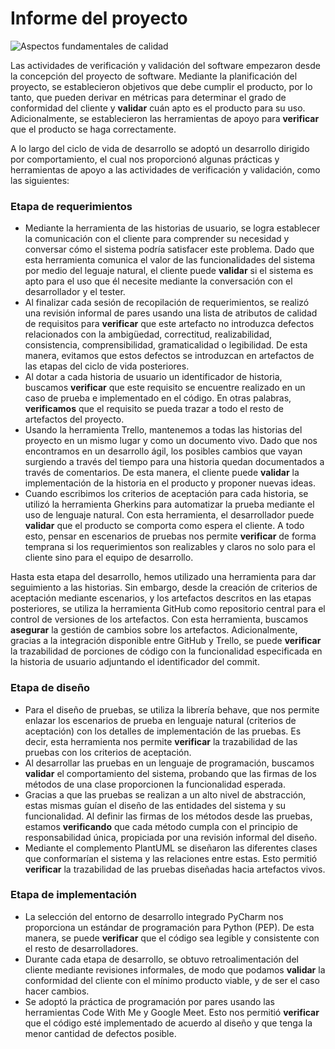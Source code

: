 # Informe del proyecto

![Aspectos fundamentales de calidad](https://s3.us-west-2.amazonaws.com/secure.notion-static.com/710f4a7e-cf41-4f7b-a924-167f588b6a04/Untitled.png?X-Amz-Algorithm=AWS4-HMAC-SHA256&X-Amz-Content-Sha256=UNSIGNED-PAYLOAD&X-Amz-Credential=AKIAT73L2G45EIPT3X45%2F20220302%2Fus-west-2%2Fs3%2Faws4_request&X-Amz-Date=20220302T014640Z&X-Amz-Expires=86400&X-Amz-Signature=0db95b646a7f9a1ff39414ac763c7fb4b9251fccd9b475b5f6dacaffce459403&X-Amz-SignedHeaders=host&response-content-disposition=filename%20%3D%22Untitled.png%22&x-id=GetObject)

Las actividades de verificación y validación del software empezaron desde la concepción del proyecto de software. Mediante la planificación del proyecto, se establecieron objetivos que debe cumplir el producto, por lo tanto, que pueden derivar en métricas para determinar el grado de conformidad del cliente y **validar** cuán apto es el producto para su uso. Adicionalmente, se establecieron las herramientas de apoyo para **verificar** que el producto se haga correctamente. 

A lo largo del ciclo de vida de desarrollo se adoptó un desarrollo dirigido por comportamiento, el cual nos proporcionó algunas prácticas y herramientas de apoyo a las actividades de verificación y validación, como las siguientes: 

### Etapa de requerimientos

- Mediante la herramienta de las historias de usuario, se logra establecer la comunicación con el cliente para comprender su necesidad y conversar cómo el sistema podría satisfacer este problema. Dado que esta herramienta comunica el valor de las funcionalidades del sistema por medio del leguaje natural, el cliente puede **validar** si el sistema es apto para el uso que él necesite mediante la conversación con el desarrollador y el tester.
- Al finalizar cada sesión de recopilación de requerimientos, se realizó una revisión informal de pares usando una lista de atributos de calidad de requisitos para **verificar** que este artefacto no introduzca defectos relacionados con la ambigüedad, correctitud, realizabilidad, consistencia, comprensibilidad, gramaticalidad o legibilidad. De esta manera, evitamos que estos defectos se introduzcan en artefactos de las etapas del ciclo de vida posteriores.
- Al dotar a cada historia de usuario un identificador de historia, buscamos **verificar** que este requisito se encuentre realizado en un caso de prueba e implementado en el código. En otras palabras, **verificamos** que el requisito se pueda trazar a todo el resto de artefactos del proyecto.
- Usando la herramienta Trello, mantenemos a todas las historias del proyecto en un mismo lugar y como un documento vivo. Dado que nos encontramos en un desarrollo ágil, los posibles cambios que vayan surgiendo a través del tiempo para una historia quedan documentados a través de comentarios. De esta manera, el cliente puede **validar** la implementación de la historia en el producto y proponer nuevas ideas.
- Cuando escribimos los criterios de aceptación para cada historia, se utilizó la herramienta Gherkins para automatizar la prueba mediante el uso de lenguaje natural. Con esta herramienta, el desarrollador puede **validar** que el producto se comporta como espera el cliente. A todo esto, pensar en escenarios de pruebas nos permite **verificar** de forma temprana si los requerimientos son realizables y claros no solo para el cliente sino para el equipo de desarrollo.

Hasta esta etapa del desarrollo, hemos utilizado una herramienta para dar seguimiento a las historias. Sin embargo, desde la creación de criterios de aceptación mediante escenarios, y los artefactos descritos en las etapas posteriores, se utiliza la herramienta GitHub como repositorio central para el control de versiones de los artefactos. Con esta herramienta, buscamos **asegurar** la gestión de cambios sobre los artefactos. Adicionalmente, gracias a la integración disponible entre GitHub y Trello, se puede **verificar** la trazabilidad de porciones de código con la funcionalidad especificada en la historia de usuario adjuntando el identificador del commit.

### Etapa de diseño

- Para el diseño de pruebas, se utiliza la librería behave, que nos permite enlazar los escenarios de prueba en lenguaje natural (criterios de aceptación) con los detalles de implementación de las pruebas. Es decir, esta herramienta nos permite **verificar** la trazabilidad de las pruebas con los criterios de aceptación.
- Al desarrollar las pruebas en un lenguaje de programación, buscamos **validar** el comportamiento del sistema, probando que las firmas de los métodos de una clase proporcionen la funcionalidad esperada.
- Gracias a que las pruebas se realizan a un alto nivel de abstracción, estas mismas guían el diseño de las entidades del sistema y su funcionalidad. Al definir las firmas de los métodos desde las pruebas, estamos **verificando** que cada método cumpla con el principio de responsabilidad única, propiciada por una revisión informal del diseño.
- Mediante el complemento PlantUML se diseñaron las diferentes clases que conformarían el sistema y las relaciones entre estas. Esto permitió **verificar** la trazabilidad de las pruebas diseñadas hacia artefactos vivos.

### Etapa de implementación

- La selección del entorno de desarrollo integrado PyCharm nos proporciona un estándar de programación para Python (PEP). De esta manera, se puede **verificar** que el código sea legible y consistente con el resto de desarrolladores.
- Durante cada etapa de desarrollo, se obtuvo retroalimentación del cliente mediante revisiones informales, de modo que podamos **validar** la conformidad del cliente con el mínimo producto viable, y de ser el caso hacer cambios.
- Se adoptó la práctica de programación por pares usando las herramientas Code With Me y Google Meet. Esto nos permitió **verificar** que el código esté implementado de acuerdo al diseño y que tenga la menor cantidad de defectos posible.